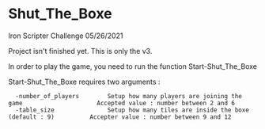 # Shut_The_Boxe
Iron Scripter Challenge 05/26/2021

Project isn't finished yet. This is only the v3.

In order to play the game, you need to run the function  Start-Shut_The_Boxe 

Start-Shut_The_Boxe requires two arguments : 

      -number_of_players        Setup how many players are joining the game                     Accepted value : number between 2 and 6
      -table_size               Setup how many tiles are inside the boxe (default : 9)          Accepter value : number between 9 and 12
